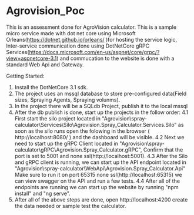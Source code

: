 # Agrovision_Poc

This is an assessment done for AgroVision calculator.
This is a sample micro service made with dot net core using Microsoft Orleans(https://dotnet.github.io/orleans/ )for hosting the service logic, Inter-service communication done using DotNetCore gRPC Services(https://docs.microsoft.com/en-us/aspnet/core/grpc/?view=aspnetcore-3.1) and commucation to the website is done with a standard Web Api and Gateway.


Getting Started:
1. Install the DotNetCore 3.1 sdk.
2. The project uses an mssql database to store pre-configured data(Field sizes, Spraying Agents, Spraying volunms).
3. In the project there will be a SQLdb Project, publish it to the local mssql
4. After the db publish is done, start up the projects in the follow order:
  4.1 First start the silo project located in "Agrovision\spray-calculator\Services\Silo\Agrovision.Spray_Calculator.Services.Silo"
  as soon as the silo runs open the folowing in the browser ( http://localhost:8080/ ) and the dashboard will be visible.
  4.2 Next we need to start up the gRPC Client located in "Agrovision\spray-calculator\gRPC\Agrovision.Spray_Calculator.gRPC", Confirm       that the port is set to 5001 and none ssl(http://localhost:5001).
  4.3 After the Silo and gRPC client is running, we can start up the API endpoint located in 
  "Agrovision\spray-calculator\WebApi\Agrovision.Spray_Calculator.Api" Make sure to run it on port 65315 none ssl(http://localhost:65315)
  we can view swagger on the API and run a few tests.
  4.4 After all of the endpoints are running we can start up the website by running "npm install" and "ng serve".
5. After all of the above steps are done, open http://localhost:4200 create the data needed or sample test the calculator.
  
